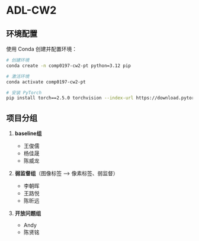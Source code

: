 # ADL-CW2

## 环境配置

使用 Conda 创建并配置环境：
```bash
# 创建环境
conda create -n comp0197-cw2-pt python=3.12 pip

# 激活环境
conda activate comp0197-cw2-pt 

# 安装 PyTorch
pip install torch==2.5.0 torchvision --index-url https://download.pytorch.org/whl/cpu
```

## 项目分组

1. **baseline组**
   - 王俊儒
   - 杨佳晟
   - 陈威龙

2. **弱监督组**（图像标签 ——> 像素标签、弱监督）
   - 李朝晖
   - 王路悦
   - 陈昕远

3. **开放问题组**
   - Andy
   - 陈贤铭
